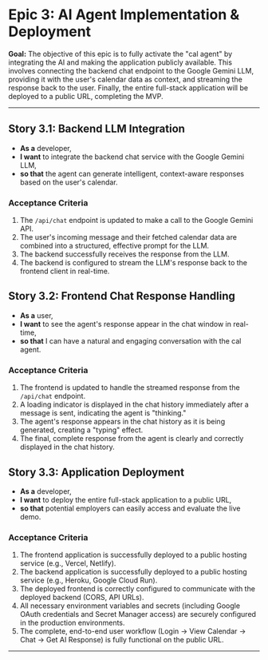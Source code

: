 # Epic 3: AI Agent Implementation & Deployment

**Goal:** The objective of this epic is to fully activate the "cal agent" by integrating the AI and making the application publicly available. This involves connecting the backend chat endpoint to the Google Gemini LLM, providing it with the user's calendar data as context, and streaming the response back to the user. Finally, the entire full-stack application will be deployed to a public URL, completing the MVP.

---

## Story 3.1: Backend LLM Integration

*   **As a** developer,
*   **I want** to integrate the backend chat service with the Google Gemini LLM,
*   **so that** the agent can generate intelligent, context-aware responses based on the user's calendar.

### Acceptance Criteria

1.  The `/api/chat` endpoint is updated to make a call to the Google Gemini API.
2.  The user's incoming message and their fetched calendar data are combined into a structured, effective prompt for the LLM.
3.  The backend successfully receives the response from the LLM.
4.  The backend is configured to stream the LLM's response back to the frontend client in real-time.

## Story 3.2: Frontend Chat Response Handling

*   **As a** user,
*   **I want** to see the agent's response appear in the chat window in real-time,
*   **so that** I can have a natural and engaging conversation with the cal agent.

### Acceptance Criteria

1.  The frontend is updated to handle the streamed response from the `/api/chat` endpoint.
2.  A loading indicator is displayed in the chat history immediately after a message is sent, indicating the agent is "thinking."
3.  The agent's response appears in the chat history as it is being generated, creating a "typing" effect.
4.  The final, complete response from the agent is clearly and correctly displayed in the chat history.

## Story 3.3: Application Deployment

*   **As a** developer,
*   **I want** to deploy the entire full-stack application to a public URL,
*   **so that** potential employers can easily access and evaluate the live demo.

### Acceptance Criteria

1.  The frontend application is successfully deployed to a public hosting service (e.g., Vercel, Netlify).
2.  The backend application is successfully deployed to a public hosting service (e.g., Heroku, Google Cloud Run).
3.  The deployed frontend is correctly configured to communicate with the deployed backend (CORS, API URLs).
4.  All necessary environment variables and secrets (including Google OAuth credentials and Secret Manager access) are securely configured in the production environments.
5.  The complete, end-to-end user workflow (Login -> View Calendar -> Chat -> Get AI Response) is fully functional on the public URL.

---
